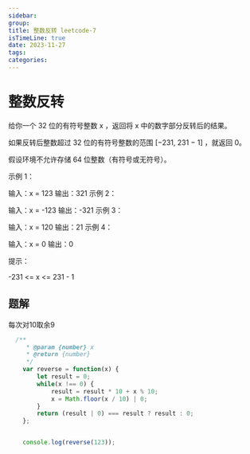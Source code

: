 ```yaml
---
sidebar:
group:
title: 整数反转 leetcode-7
isTimeLine: true
date: 2023-11-27
tags:
categories:
---
```

# 整数反转

给你一个 32 位的有符号整数 x ，返回将 x 中的数字部分反转后的结果。

如果反转后整数超过 32 位的有符号整数的范围 [−231,  231 − 1] ，就返回 0。

假设环境不允许存储 64 位整数（有符号或无符号）。


示例 1：

输入：x = 123
输出：321
示例 2：

输入：x = -123
输出：-321
示例 3：

输入：x = 120
输出：21
示例 4：

输入：x = 0
输出：0


提示：

-231 <= x <= 231 - 1

## 题解

每次对10取余9
```js
  /**
     * @param {number} x
     * @return {number}
     */
    var reverse = function(x) {
        let result = 0;
        while(x !== 0) {
            result = result * 10 + x % 10;
            x = Math.floor(x / 10) | 0;
        }
        return (result | 0) === result ? result : 0;
    };


    console.log(reverse(123));
```



